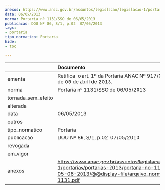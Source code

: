 ```yaml
---
anexos: https://www.anac.gov.br/assuntos/legislacao/legislacao-1/portarias/portarias-2013/portaria-no-1131-sso-de-05-06-2013/@@display-file/arquivo_norma/PA2013-1131.pdf
data: 06/05/2013
norma: Portaria nº 1131/SSO de 06/05/2013
publicacao: DOU Nº 86, S/1, p.02  07/05/2013
tags:
- portaria
tipo_normatico: Portaria
hide: 
- toc 
 
---
```


|                    | Documento                                                                                                                                                         |
|:-------------------|:------------------------------------------------------------------------------------------------------------------------------------------------------------------|
| ementa             | Retifica  o art. 1º da Portaria ANAC Nº 917/GFHM/SSO, de 05 de abril de 2013.                                                                                     |
| norma              | Portaria nº 1131/SSO de 06/05/2013                                                                                                                                |
| tornada_sem_efeito |                                                                                                                                                                   |
| alterada           |                                                                                                                                                                   |
| data               | 06/05/2013                                                                                                                                                        |
| outros             |                                                                                                                                                                   |
| tipo_normatico     | Portaria                                                                                                                                                          |
| publicacao         | DOU Nº 86, S/1, p.02  07/05/2013                                                                                                                                  |
| revogada           |                                                                                                                                                                   |
| em_vigor           |                                                                                                                                                                   |
| anexos             | https://www.anac.gov.br/assuntos/legislacao/legislacao-1/portarias/portarias-2013/portaria-no-1131-sso-de-05-06-2013/@@display-file/arquivo_norma/PA2013-1131.pdf |